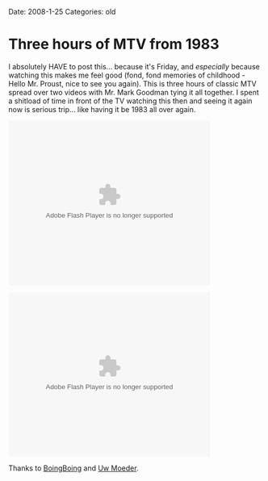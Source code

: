 Date: 2008-1-25
Categories: old

# Three hours of MTV from 1983

I absolutely HAVE to post this... because it's Friday, and <em>especially</em> because watching this makes me feel good (fond, fond memories of childhood - Hello Mr. Proust, nice to see you again).  This is three hours of classic MTV spread over two videos with Mr. Mark Goodman tying it all together.  I spent a shitload of time in front of the TV watching this then and seeing it again now is serious trip... like having it be 1983 all over again. 

<embed style="width:400px; height:326px;" id="VideoPlayback" type="application/x-shockwave-flash" src="http://video.google.com/googleplayer.swf?docId=-5905210375134304831&hl=en" flashvars=""> </embed>

<embed style="width:400px; height:326px;" id="VideoPlayback" type="application/x-shockwave-flash" src="http://video.google.com/googleplayer.swf?docId=5141974708608716448&hl=en" flashvars=""> </embed>



Thanks to <a href="http://www.boingboing.net/2008/01/25/three-hours-of-mtv-f.html">BoingBoing</a> and <a href="http://www.appelogen.be/2008/01/25/3-uur-mtv-uit-1983/">Uw Moeder</a>.
